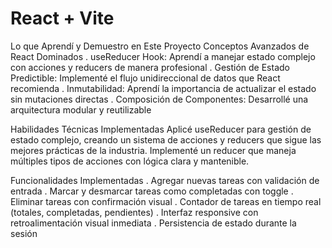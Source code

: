 # React + Vite
Lo que Aprendí y Demuestro en Este Proyecto
Conceptos Avanzados de React Dominados
. useReducer Hook: Aprendí a manejar estado complejo con acciones y reducers de manera profesional
. Gestión de Estado Predictible: Implementé el flujo unidireccional de datos que React recomienda
. Inmutabilidad: Aprendí la importancia de actualizar el estado sin mutaciones directas
. Composición de Componentes: Desarrollé una arquitectura modular y reutilizable

Habilidades Técnicas Implementadas
Aplicé useReducer para gestión de estado complejo, creando un sistema de acciones y reducers que sigue las mejores prácticas de la industria. Implementé un reducer que maneja múltiples tipos de acciones con lógica clara y mantenible.

Funcionalidades Implementadas
. Agregar nuevas tareas con validación de entrada
. Marcar y desmarcar tareas como completadas con toggle
. Eliminar tareas con confirmación visual
. Contador de tareas en tiempo real (totales, completadas, pendientes)
. Interfaz responsive con retroalimentación visual inmediata
. Persistencia de estado durante la sesión